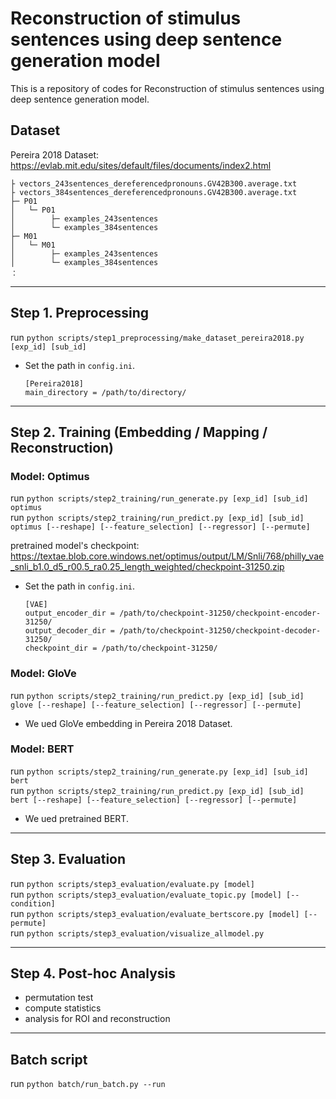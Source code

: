 # Reconstruction of stimulus sentences using deep sentence generation model

This is a repository of codes for Reconstruction of stimulus sentences using deep sentence generation model.

## Dataset

Pereira 2018 Dataset: https://evlab.mit.edu/sites/default/files/documents/index2.html

```
├ vectors_243sentences_dereferencedpronouns.GV42B300.average.txt
├ vectors_384sentences_dereferencedpronouns.GV42B300.average.txt
├─ P01
│   └─ P01
│        ├─ examples_243sentences
│        └─ examples_384sentences
├─ M01
│   └─ M01
│        ├─ examples_243sentences
│        └─ examples_384sentences
：
```

---
## Step 1. Preprocessing
run `python scripts/step1_preprocessing/make_dataset_pereira2018.py [exp_id] [sub_id]`

- Set the path in `config.ini`.  
    ```
    [Pereira2018]
    main_directory = /path/to/directory/
    ```

---
## Step 2. Training (Embedding / Mapping / Reconstruction)
### Model: Optimus
run `python scripts/step2_training/run_generate.py [exp_id] [sub_id] optimus`  
run `python scripts/step2_training/run_predict.py [exp_id] [sub_id] optimus [--reshape] [--feature_selection] [--regressor] [--permute]`

pretrained model's checkpoint: https://textae.blob.core.windows.net/optimus/output/LM/Snli/768/philly_vae_snli_b1.0_d5_r00.5_ra0.25_length_weighted/checkpoint-31250.zip

- Set the path in `config.ini`.  
    ```
    [VAE]
    output_encoder_dir = /path/to/checkpoint-31250/checkpoint-encoder-31250/
    output_decoder_dir = /path/to/checkpoint-31250/checkpoint-decoder-31250/
    checkpoint_dir = /path/to/checkpoint-31250/
    ```

### Model: GloVe
run `python scripts/step2_training/run_predict.py [exp_id] [sub_id] glove [--reshape] [--feature_selection] [--regressor] [--permute]`

- We ued GloVe embedding in Pereira 2018 Dataset.

### Model: BERT
run `python scripts/step2_training/run_generate.py [exp_id] [sub_id] bert`  
run `python scripts/step2_training/run_predict.py [exp_id] [sub_id] bert [--reshape] [--feature_selection] [--regressor] [--permute]`

- We ued pretrained BERT.

---
## Step 3. Evaluation
run `python scripts/step3_evaluation/evaluate.py [model]`  
run `python scripts/step3_evaluation/evaluate_topic.py [model] [--condition]`  
run `python scripts/step3_evaluation/evaluate_bertscore.py [model] [--permute]`  
run `python scripts/step3_evaluation/visualize_allmodel.py`  

---
## Step 4. Post-hoc Analysis
- permutation test
- compute statistics
- analysis for ROI and reconstruction

---
## Batch script
run `python batch/run_batch.py --run`
